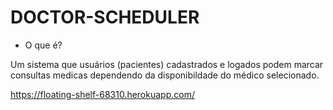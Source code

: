 # DOCTOR-SCHEDULER

* O que é?

Um sistema que usuários (pacientes) cadastrados e logados podem marcar consultas medicas dependendo da disponibildade do médico selecionado.

https://floating-shelf-68310.herokuapp.com/


